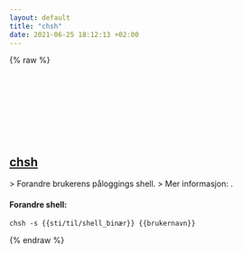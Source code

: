 ```yaml
---
layout: default
title: "chsh"
date: 2021-06-25 18:12:13 +02:00
---
```

{% raw %}
<h2 id="chsh">
  <a href="/no/common/chsh.html">chsh</a> <a href="#chsh"><svg class="icon">
    <use href="/assets/images/unicode_sprite.svg#link" />
  </svg></a>
</h2>
> Forandre brukerens påloggings shell.
> Mer informasjon: <https://manned.org/chsh>.

#### Forandre shell:
```shell
chsh -s {{sti/til/shell_binær}} {{brukernavn}}
```
{% endraw %}